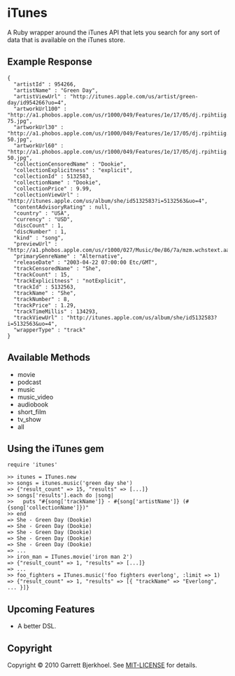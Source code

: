 # iTunes
A Ruby wrapper around the iTunes API that lets you search for any sort of data that is available on the iTunes store.

## Example Response

    {
      "artistId" : 954266,
      "artistName" : "Green Day",
      "artistViewUrl" : "http://itunes.apple.com/us/artist/green-day/id954266?uo=4",
      "artworkUrl100" : "http://a1.phobos.apple.com/us/r1000/049/Features/1e/17/05/dj.rpihtiig.100x100-75.jpg",
      "artworkUrl30" : "http://a1.phobos.apple.com/us/r1000/049/Features/1e/17/05/dj.rpihtiig.30x30-50.jpg",
      "artworkUrl60" : "http://a1.phobos.apple.com/us/r1000/049/Features/1e/17/05/dj.rpihtiig.60x60-50.jpg",
      "collectionCensoredName" : "Dookie",
      "collectionExplicitness" : "explicit",
      "collectionId" : 5132583,
      "collectionName" : "Dookie",
      "collectionPrice" : 9.99,
      "collectionViewUrl" : "http://itunes.apple.com/us/album/she/id5132583?i=5132563&uo=4",
      "contentAdvisoryRating" : null,
      "country" : "USA",
      "currency" : "USD",
      "discCount" : 1,
      "discNumber" : 1,
      "kind" : "song",
      "previewUrl" : "http://a1.phobos.apple.com/us/r1000/027/Music/0e/86/7a/mzm.wchstext.aac.p.m4a",
      "primaryGenreName" : "Alternative",
      "releaseDate" : "2003-04-22 07:00:00 Etc/GMT",
      "trackCensoredName" : "She",
      "trackCount" : 15,
      "trackExplicitness" : "notExplicit",
      "trackId" : 5132563,
      "trackName" : "She",
      "trackNumber" : 8,
      "trackPrice" : 1.29,
      "trackTimeMillis" : 134293,
      "trackViewUrl" : "http://itunes.apple.com/us/album/she/id5132583?i=5132563&uo=4",
      "wrapperType" : "track"
    }

## Available Methods
   - movie
   - podcast
   - music
   - music_video
   - audiobook
   - short_film
   - tv_show
   - all

## Using the iTunes gem

    require 'itunes'
    
    >> itunes = ITunes.new
    >> songs = itunes.music('green day she')
    => {"result_count" => 15, "results" => [...]}
    >> songs['results'].each do |song|
    >>   puts "#{song['trackName']} - #{song['artistName']} (#{song['collectionName']})"
    >> end
    => She - Green Day (Dookie)
    => She - Green Day (Dookie)
    => She - Green Day (Dookie)
    => She - Green Day (Dookie)
    => She - Green Day (Dookie)
    => ...
    >> iron_man = ITunes.movie('iron man 2')
    => {"result_count" => 1, "results" => [...]}
    => ...
    >> foo_fighters = ITunes.music('foo fighters everlong', :limit => 1)
    => {"result_count" => 1, "results" => [{ "trackName" => "Everlong", ... }]}

## Upcoming Features

- A better DSL.

## Copyright
Copyright © 2010 Garrett Bjerkhoel. See [MIT-LICENSE](http://github.com/dewski/itunes/blob/master/MIT-LICENSE) for details.